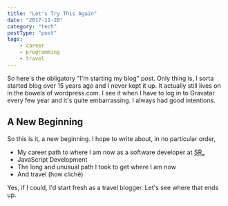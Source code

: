 ```yaml
---
title: "Let's Try This Again"
date: "2017-11-20"
category: "tech"
postType: "post"
tags:
    - career
    - programming
    - travel
---
```

So here's the obligatory "I'm starting my blog" post.  Only thing is, I sorta started blog over
15 years ago and I never kept it up.  It actually still lives on in the bowels of wordpress.com.
I see it when I have to log in to Gravatar every few year and it's quite embarrassing.
I always had good intentions.

## A New Beginning

So this is it, a new beginning.  I hope to write about, in no particular order,

* My career path to where I am now as a software developer at [SR_](https://sapientrazorfish.com)
* JavaScript Development
* The long and unusual path I took to get where I am now
* And travel (how cliché)

Yes, if I could, I'd start fresh as a travel blogger.  Let's see where that ends up.
